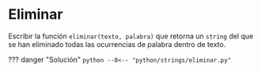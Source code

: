 # Eliminar

Escribir la función `eliminar(texto, palabra)` que retorna un `string` del que se han eliminado todas las ocurrencias de palabra dentro de texto.

??? danger "Solución"
    ```python
    --8<-- "python/strings/eliminar.py"
    ```